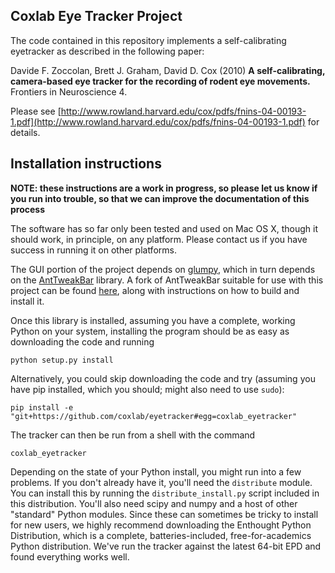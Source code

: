 ## Coxlab Eye Tracker Project

The code contained in this repository implements a self-calibrating eyetracker
as described in the following paper:

Davide F. Zoccolan, Brett J. Graham, David D. Cox (2010) **A self-calibrating, camera-based eye tracker for the recording of rodent eye movements.** Frontiers in Neuroscience 4.

Please see [http://www.rowland.harvard.edu/cox/pdfs/fnins-04-00193-1.pdf](http://www.rowland.harvard.edu/cox/pdfs/fnins-04-00193-1.pdf) for details.


## Installation instructions

**NOTE: these instructions are a work in progress, so please let us know if you run into trouble, so that we can improve the documentation of this process**

The software has so far only been tested and used on Mac OS X, though it should work, in principle, on any platform.  Please contact us if you have success in running it on other platforms.

The GUI portion of the project depends on [glumpy](http://code.google.com/p/glumpy/), which in turn depends on the [AntTweakBar](http://antisphere.com/Wiki/tools:anttweakbar) library.  A fork of AntTweakBar suitable for use with this project can be found [here](http://www.github.com/davidcox/AntTweakBar), along with instructions on how to build and install it.

Once this library is installed, assuming you have a complete, working Python on your system, installing the program should be as easy as downloading the code and running
    
    python setup.py install
    
Alternatively, you could skip downloading the code and try (assuming you have pip installed, which you should; might also need to use `sudo`):

    pip install -e "git+https://github.com/coxlab/eyetracker#egg=coxlab_eyetracker"

The tracker can then be run from a shell with the command

    coxlab_eyetracker

Depending on the state of your Python install, you might run into a few problems.  If you don't already have it, you'll need the `distribute` module.  You can install this by running the `distribute_install.py` script included in this distribution.  You'll also need scipy and numpy and a host of other "standard" Python modules.  Since these can sometimes be tricky to install for new users, we highly recommend downloading the Enthought Python Distribution, which is a complete, batteries-included, free-for-academics Python distribution.  We've run the tracker against the latest 64-bit EPD and found everything works well.  

